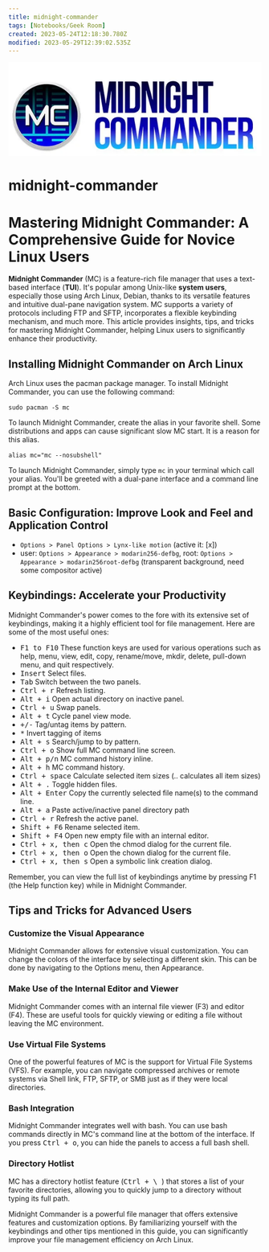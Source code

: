 ```yaml
---
title: midnight-commander
tags: [Notebooks/Geek Room]
created: 2023-05-24T12:18:30.780Z
modified: 2023-05-29T12:39:02.535Z
---
```


![midnight-commander-logo](../attachments/midnight-commander-logo.png)

# midnight-commander

<!--ts-->
<!--te-->

# Mastering Midnight Commander: A Comprehensive Guide for Novice Linux Users

**Midnight Commander** (MC) is a feature-rich file manager that uses a text-based interface (**TUI**). It's popular among Unix-like **system users**, especially those using Arch Linux, Debian, thanks to its versatile features and intuitive dual-pane navigation system. MC supports a variety of protocols including FTP and SFTP, incorporates a flexible keybinding mechanism, and much more. This article provides insights, tips, and tricks for mastering Midnight Commander, helping Linux users to significantly enhance their productivity.

## Installing Midnight Commander on Arch Linux

Arch Linux uses the pacman package manager. To install Midnight Commander, you can use the following command:

```shell
sudo pacman -S mc
```

To launch Midnight Commander, create the alias in your favorite shell. Some distributions and apps can cause significant slow MC start. It is a reason for this alias. 

```shell
alias mc="mc --nosubshell"
```

To launch Midnight Commander, simply type `mc` in your terminal which call your alias. 
You'll be greeted with a dual-pane interface and a command line prompt at the bottom.

## Basic Configuration: Improve Look and Feel and Application Control

* `Options > Panel Options > Lynx-like motion` (active it: [x])
* user: `Options > Appearance > modarin256-defbg`, root: `Options > Appearance > modarin256root-defbg` (transparent background, need some compositor active)

## Keybindings: Accelerate your Productivity

Midnight Commander's power comes to the fore with its extensive set of keybindings, making it a highly efficient tool for file management. Here are some of the most useful ones:

* <kbd>F1 to F10</kbd> These function keys are used for various operations such as help, menu, view, edit, copy, rename/move, mkdir, delete, pull-down menu, and quit respectively.
* <kbd>Insert</kbd> Select files.
* <kbd>Tab</kbd> Switch between the two panels.
* <kbd>Ctrl + r</kbd> Refresh listing.
* <kbd>Alt + i</kbd> Open actual directory on inactive panel.
* <kbd>Ctrl + u</kbd> Swap panels.
* <kbd>Alt + t</kbd> Cycle panel view mode.
* <kbd>+/-</kbd> Tag/untag items by pattern.
* <kbd>*</kbd> Invert tagging of items
* <kbd>Alt + s</kbd> Search­/jump to by pattern.
* <kbd>Ctrl + o</kbd> Show full MC command line screen.
* <kbd>Alt + p/n</kbd> MC command history inline.
* <kbd>Alt + h</kbd> MC command history.
* <kbd>Ctrl + space</kbd> Calculate selected item sizes (.. calculates all item sizes)
* <kbd>Alt + .</kbd> Toggle hidden files.
* <kbd>Alt + Enter</kbd> Copy the currently selected file name(s) to the command line.
* <kbd>Alt + a</kbd> Paste active­/in­active panel directory path
* <kbd>Ctrl + r</kbd> Refresh the active panel.
* <kbd>Shift + F6</kbd> Rename selected item.
* <kbd>Shift + F4</kbd> Open new empty file with an internal editor.
* <kbd>Ctrl + x, then c</kbd> Open the chmod dialog for the current file.
* <kbd>Ctrl + x, then o</kbd> Open the chown dialog for the current file.
* <kbd>Ctrl + x, then s</kbd> Open a symbolic link creation dialog.

Remember, you can view the full list of keybindings anytime by pressing F1 (the Help function key) while in Midnight Commander.

## Tips and Tricks for Advanced Users

### Customize the Visual Appearance

Midnight Commander allows for extensive visual customization. You can change the colors of the interface by selecting a different skin. This can be done by navigating to the Options menu, then Appearance.

### Make Use of the Internal Editor and Viewer

Midnight Commander comes with an internal file viewer (F3) and editor (F4). These are useful tools for quickly viewing or editing a file without leaving the MC environment.

### Use Virtual File Systems

One of the powerful features of MC is the support for Virtual File Systems (VFS). For example, you can navigate compressed archives or remote systems via Shell link, FTP, SFTP, or SMB just as if they were local directories.

### Bash Integration

Midnight Commander integrates well with bash. You can use bash commands directly in MC's command line at the bottom of the interface. If you press <kbd>Ctrl + o</kbd>, you can hide the panels to access a full bash shell.

### Directory Hotlist

MC has a directory hotlist feature (<kbd>Ctrl + \ </kbd>) that stores a list of your favorite directories, allowing you to quickly jump to a directory without typing its full path.

Midnight Commander is a powerful file manager that offers extensive features and customization options. By familiarizing yourself with the keybindings and other tips mentioned in this guide, you can significantly improve your file management efficiency on Arch Linux.

